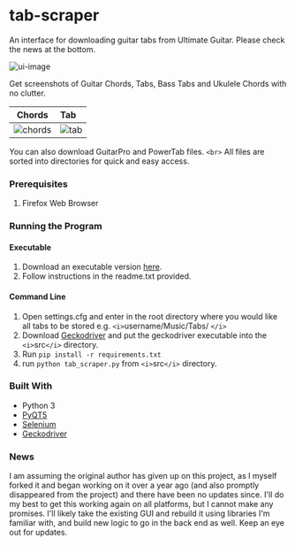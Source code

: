 # tab-scraper

An interface for downloading guitar tabs from Ultimate Guitar. Please check the news at the bottom.

![ui-image](screens/ui-screen.png)

Get screenshots of Guitar Chords, Tabs, Bass Tabs and Ukulele Chords with no clutter.

|               Chords               | Tab                           |
| :---------------------------------: | :---------------------------- |
| ![chords](screens/feather-chords.png) | ![tab](screens/sultans-tab.png) |

You can also download GuitarPro and PowerTab files. `<br>`
All files are sorted into directories for quick and easy access.

### Prerequisites

1. Firefox Web Browser

### Running the Program

#### Executable

1. Download an executable version [here](https://github.com/Sean-Hassett/tab-scraper/releases).
2. Follow instructions in the readme.txt provided.

#### Command Line

1. Open settings.cfg and enter in the root directory where you would like all tabs to be stored e.g. `<i>`username/Music/Tabs/ `</i>`
2. Download [Geckodriver](https://github.com/mozilla/geckodriver/releases) and put the geckodriver executable into the `<i>`src`</i>` directory.
3. Run `pip install -r requirements.txt`
4. run `python tab_scraper.py` from `<i>`src`</i>` directory.

### Built With

- Python 3
- [PyQT5](https://pypi.org/project/PyQt5/)
- [Selenium](https://selenium-python.readthedocs.io/)
- [Geckodriver](https://github.com/mozilla/geckodriver/releases)

### News

I am assuming the original author has given up on this project, as I myself forked it and began working on it over a year ago (and also promptly disappeared from the project) and there have been no updates since. I'll do my best to get this working again on all platforms, but I cannot make any promises. I'll likely take the existing GUI and rebuild it using libraries I'm familiar with, and build new logic to go in the back end as well. Keep an eye out for updates.
